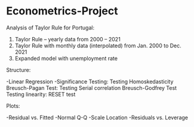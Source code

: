 # Econometrics-Project
Analysis of Taylor Rule for Portugal:

1. Taylor Rule – yearly data from 2000 – 2021
2. Taylor Rule with monthly data (interpolated) from Jan. 2000 to Dec. 2021
3. Expanded model with unemployment rate

Structure:

-Linear Regression
-Significance Testing:
  Testing Homoskedasticity
    Breusch-Pagan Test:
  Testing Serial correlation
    Breusch-Godfrey Test
  Testing linearity:
    RESET test

Plots: 

-Residual vs. Fitted
-Normal Q-Q
-Scale Location
-Residuals vs. Leverage
